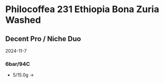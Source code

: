 # Philocoffea 231 Ethiopia Bona Zuria Washed

## Decent Pro / Niche Duo

2024-11-7

### 6bar/94C

- 5/15.0g ->
